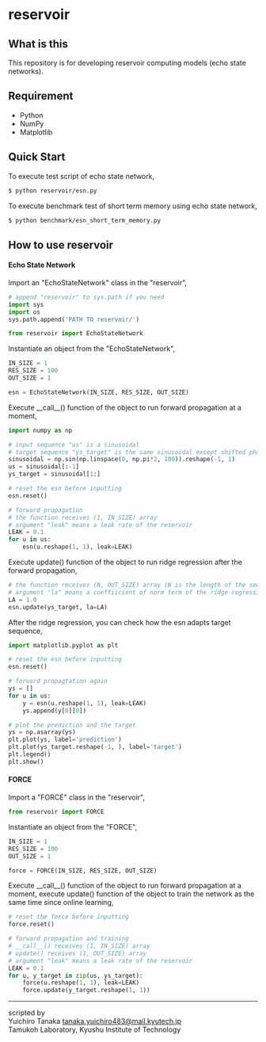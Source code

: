 # reservoir

## What is this
This repository is for developing reservoir computing models (echo state networks).  

## Requirement
* Python
* NumPy
* Matplotlib

## Quick Start
To execute test script of echo state network,

```sh
$ python reservoir/esn.py
```

To execute benchmark test of short term memory using echo state network,

```sh
$ python benchmark/esn_short_term_memory.py
```

## How to use reservoir
#### Echo State Network
Import an "EchoStateNetwork" class in the "reservoir",

```python
# append "reservoir" to sys.path if you need
import sys
import os
sys.path.append('PATH TO reservoir/')

from reservoir import EchoStateNetwork
```

Instantiate an object from the "EchoStateNetwork",

```python
IN_SIZE = 1
RES_SIZE = 100
OUT_SIZE = 1

esn = EchoStateNetwork(IN_SIZE, RES_SIZE, OUT_SIZE)
```

Execute \_\_call\_\_() function of the object to run forward propagation at a moment,

```python
import numpy as np

# input sequence "us" is a sinusoidal
# target sequence "ys_target" is the same sinusoidal except shifted phase
sinusoidal = np.sin(np.linspace(0, np.pi*2, 100)).reshape(-1, 1)
us = sinusoidal[:-1]
ys_target = sinusoidal[1:]

# reset the esn before inputting
esn.reset()

# forward propagation
# the function receives (1, IN_SIZE) array
# argument "leak" means a leak rate of the reservoir
LEAK = 0.1
for u in us:
    esn(u.reshape(1, 1), leak=LEAK)
```

Execute update() function of the object to run ridge regression after the forward propagation,

```python
# the function receives (N, OUT_SIZE) array (N is the length of the sequence)
# argument "la" means a coeffiicient of norm term of the ridge regression
LA = 1.0
esn.update(ys_target, la=LA)
```

After the ridge regression, you can check how the esn adapts target sequence,

```python
import matplotlib.pyplot as plt

# reset the esn before inputting
esn.reset()

# forward propagtation again
ys = []
for u in us:
    y = esn(u.reshape(1, 1), leak=LEAK)
    ys.append(y[0][0])

# plot the prediction and the target
ys = np.asarray(ys)
plt.plot(ys, label='prediction')
plt.plot(ys_target.reshape(-1, ), label='target')
plt.legend()
plt.show()
```

#### FORCE
Import a "FORCE" class in the "reservoir",

```python
from reservoir import FORCE
```

Instantiate an object from the "FORCE",

```python
IN_SIZE = 1
RES_SIZE = 100
OUT_SIZE = 1

force = FORCE(IN_SIZE, RES_SIZE, OUT_SIZE)
```

Execute \_\_call\_\_() function of the object to run forward propagation at a moment,
execute update() function of the object to train the network as the same time since online learning,

```python
# reset the force before inputting
force.reset()

# forward propagation and training
# __call__() receives (1, IN_SIZE) array
# update() receives (1, OUT_SIZE) array
# argument "leak" means a leak rate of the reservoir
LEAK = 0.1
for u, y_target in zip(us, ys_target):
    force(u.reshape(1, 1), leak=LEAK)
    force.update(y_target.reshape(1, 1))
```

---

scripted by  
Yuichiro Tanaka
tanaka.yuichiro483@mail.kyutech.jp  
Tamukoh Laboratory, Kyushu Institute of Technology
